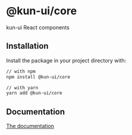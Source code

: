 # @kun-ui/core

kun-ui React components

## Installation

Install the package in your project directory with:

```sh
// with npm
npm install @kun-ui/core

// with yarn
yarn add @kun-ui/core
```

## Documentation

[The documentation]()
